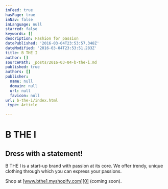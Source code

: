 ```yaml
---
inFeed: true
hasPage: true
inNav: false
inLanguage: null
starred: false
keywords: []
description: Fashion for passion
datePublished: '2016-03-04T23:53:57.348Z'
dateModified: '2016-03-04T23:53:51.283Z'
title: B THE I
author: []
sourcePath: _posts/2016-03-04-b-the-i.md
published: true
authors: []
publisher:
  name: null
  domain: null
  url: null
  favicon: null
url: b-the-i/index.html
_type: Article

---
```

# B THE I

## Dress with a statement!  

B THE I is a start-up brand with passion at its core.  We offer trendy, unique clothing through which you can express your passions. 

Shop at [www.bthe1.myshopify.com][0] (coming soon). 

[0]: https://bthe1.myshopify.com/